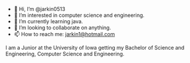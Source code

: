 - 👋 Hi, I’m @jarkin0513
- 👀 I’m interested in computer science and engineering.
- 🌱 I’m currently learning java. 
- 💞️ I’m looking to collaborate on anything.
- 📫 How to reach me: jarkin1@hotmail.com  

I am a Junior at the University of Iowa getting my Bachelor of Science and Engineering, Computer Science and Engineering.  

<!---
jarkin0513/jarkin0513 is a ✨ special ✨ repository because its `README.md` (this file) appears on your GitHub profile.
You can click the Preview link to take a look at your changes.
--->

